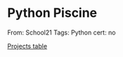 # Python Piscine

From: School21
Tags: Python
cert: no

[Projects table](Python%20Pis%20deeff/Projects%20t%20ff938.csv)
